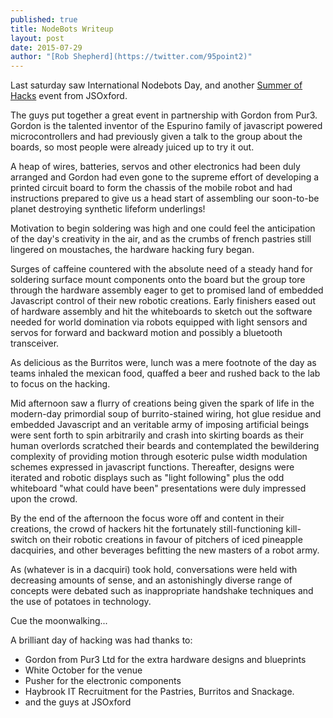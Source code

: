 ```yaml
---
published: true
title: NodeBots Writeup
layout: post
date: 2015-07-29
author: "[Rob Shepherd](https://twitter.com/95point2)"
---
```


Last saturday saw International Nodebots Day, and another [Summer of Hacks](http://summerofhacks.io) event from JSOxford.

The guys put together a great event in partnership with Gordon from Pur3.
Gordon is the talented inventor of the Espurino family of javascript powered microcontrollers and had previously given a talk to the group about the boards, so most people were already juiced up to try it out.

A heap of wires, batteries, servos and other electronics had been duly arranged and Gordon had even gone to the supreme effort of developing a printed circuit board to form the chassis of the mobile robot 
and had instructions prepared to give us a head start of assembling our soon-to-be planet destroying synthetic lifeform underlings!

Motivation to begin soldering was high and one could feel the anticipation of the day's creativity in the air, and as the crumbs of french pastries still lingered on moustaches, the hardware hacking fury began.

Surges of caffeine countered with the absolute need of a steady hand for soldering surface mount components onto the board but the group tore through the hardware assembly eager to get to promised land of embedded Javascript control of their new robotic creations.
Early finishers eased out of hardware assembly and hit the whiteboards to sketch out the software needed for world domination via robots equipped with light sensors and servos for forward and backward motion and possibly a bluetooth transceiver.

As delicious as the Burritos were, lunch was a mere footnote of the day as teams inhaled the mexican food, quaffed a beer and rushed back to the lab to focus on the hacking.

Mid afternoon saw a flurry of creations being given the spark of life in the modern-day primordial soup of burrito-stained wiring, hot glue residue and embedded Javascript and an veritable army of imposing artificial beings were sent forth to spin arbitrarily and crash into skirting boards as their human overlords scratched their beards and contemplated the bewildering complexity of providing motion through esoteric pulse width modulation schemes expressed in javascript functions.
Thereafter, designs were iterated and robotic displays such as "light following" plus the odd whiteboard "what could have been" presentations were duly impressed upon the crowd.

By the end of the afternoon the focus wore off and content in their creations, the crowd of hackers hit the fortunately still-functioning kill-switch on their robotic creations in favour of pitchers of iced pineapple dacquiries, and other beverages befitting the new masters of a robot army.

As (whatever is in a dacquiri) took hold, conversations were held with decreasing amounts of sense, and an astonishingly diverse range of concepts were debated such as inappropriate handshake techniques and the use of potatoes in technology.

Cue the moonwalking... 


A brilliant day of hacking was had thanks to: 

* Gordon from Pur3 Ltd for the extra hardware designs and blueprints
* White October for the venue
* Pusher for the electronic components
* Haybrook IT Recruitment for the Pastries, Burritos and Snackage.
* and the guys at JSOxford
